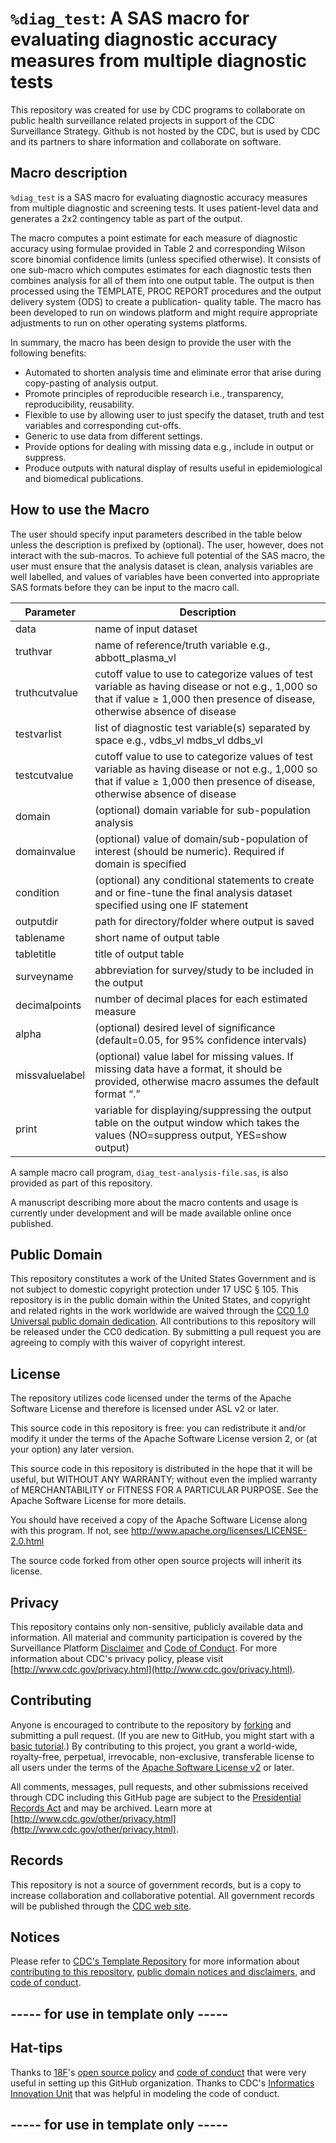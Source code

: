 # `%diag_test`: A SAS macro for evaluating diagnostic accuracy measures from multiple diagnostic tests
This repository was created for use by CDC programs to collaborate on public health surveillance related projects in support of the CDC Surveillance Strategy.  Github is not hosted by the CDC, but is used by CDC and its partners to share information and collaborate on software.

## Macro description
`%diag_test` is a SAS macro for evaluating diagnostic accuracy measures from multiple diagnostic and screening tests. It uses patient-level data and generates a 2x2 contingency table as part of the output.

The macro computes a point estimate for each measure of diagnostic accuracy using formulae provided in Table 2 and corresponding Wilson score binomial confidence limits (unless specified otherwise). It consists of one sub-macro which computes estimates for each diagnostic tests then combines analysis for all of them into one output table. The output is then processed using the TEMPLATE, PROC REPORT procedures and the output delivery system (ODS) to create a publication- quality table. The macro has been developed to run on windows platform and might require appropriate adjustments to run on other operating systems platforms.

In summary, the macro has been design to provide the user with the following benefits:

- Automated to shorten analysis time and eliminate error that arise during copy-pasting of analysis output.
- Promote principles of reproducible research i.e., transparency, reproducibility, reusability.
- Flexible to use by allowing user to just specify the dataset, truth and test variables and corresponding cut-offs.
- Generic to use data from different settings.
- Provide options for dealing with missing data e.g., include in output or suppress.
- Produce outputs with natural display of results useful in epidemiological and biomedical publications.

## How to use the Macro
The user should specify input parameters described in the table below unless the description is prefixed by (optional). The user, however, does not interact with the sub-macros. To achieve full potential of the SAS macro, the user must ensure that the analysis dataset is clean, analysis variables are well labelled, and values of variables have been converted into appropriate SAS formats before they can be input to the macro call.

|Parameter|Description|
|---------|-----------|
|data		|name of input dataset|
|truthvar	|name of reference/truth variable e.g., abbott_plasma_vl|
|truthcutvalue	|cutoff value to use to categorize values of test variable as having disease or not e.g., 1,000 so that if value ≥ 1,000 then presence of disease, otherwise absence of disease|
|testvarlist	|list of diagnostic test variable(s) separated by space e.g., vdbs_vl mdbs_vl ddbs_vl|
|testcutvalue	|cutoff value to use to categorize values of test variable as having disease or not e.g., 1,000 so that if value ≥ 1,000 then presence of disease, otherwise absence of disease|
|domain		|(optional) domain variable for sub-population analysis|
|domainvalue	|(optional) value of domain/sub-population of interest (should be numeric). Required if domain is specified|
|condition	|(optional) any conditional statements to create and or fine-tune the final analysis dataset specified using one IF statement|
|outputdir	|path for directory/folder where output is saved|
|tablename	|short name of output table|
|tabletitle	|title of output table|
|surveyname	|abbreviation for survey/study to be included in the output|
|decimalpoints	|number of decimal places for each estimated measure|
|alpha		|(optional) desired level of significance (default=0.05, for 95% confidence intervals)|
|missvaluelabel	|(optional) value label for missing values. If missing data have a format, it should be provided, otherwise macro assumes the default format “.”|
|print	|variable for displaying/suppressing the output table on the output window which takes the values (NO=suppress output, YES=show output)|


A sample macro call program, `diag_test-analysis-file.sas`, is also provided as part of this repository.

A manuscript describing more about the macro contents and usage is currently under development and will be made available online once published.

## Public Domain
This repository constitutes a work of the United States Government and is not
subject to domestic copyright protection under 17 USC § 105. This repository is in
the public domain within the United States, and copyright and related rights in
the work worldwide are waived through the [CC0 1.0 Universal public domain dedication](https://creativecommons.org/publicdomain/zero/1.0/).
All contributions to this repository will be released under the CC0 dedication. By
submitting a pull request you are agreeing to comply with this waiver of
copyright interest.

## License
The repository utilizes code licensed under the terms of the Apache Software
License and therefore is licensed under ASL v2 or later.

This source code in this repository is free: you can redistribute it and/or modify it under
the terms of the Apache Software License version 2, or (at your option) any
later version.

This source code in this repository is distributed in the hope that it will be useful, but WITHOUT ANY
WARRANTY; without even the implied warranty of MERCHANTABILITY or FITNESS FOR A
PARTICULAR PURPOSE. See the Apache Software License for more details.

You should have received a copy of the Apache Software License along with this
program. If not, see http://www.apache.org/licenses/LICENSE-2.0.html

The source code forked from other open source projects will inherit its license.

## Privacy
This repository contains only non-sensitive, publicly available data and
information. All material and community participation is covered by the
Surveillance Platform [Disclaimer](https://github.com/CDCgov/template/blob/master/DISCLAIMER.md)
and [Code of Conduct](https://github.com/CDCgov/template/blob/master/code-of-conduct.md).
For more information about CDC's privacy policy, please visit [http://www.cdc.gov/privacy.html](http://www.cdc.gov/privacy.html).

## Contributing
Anyone is encouraged to contribute to the repository by [forking](https://help.github.com/articles/fork-a-repo)
and submitting a pull request. (If you are new to GitHub, you might start with a
[basic tutorial](https://help.github.com/articles/set-up-git).) By contributing
to this project, you grant a world-wide, royalty-free, perpetual, irrevocable,
non-exclusive, transferable license to all users under the terms of the
[Apache Software License v2](http://www.apache.org/licenses/LICENSE-2.0.html) or
later.

All comments, messages, pull requests, and other submissions received through
CDC including this GitHub page are subject to the [Presidential Records Act](http://www.archives.gov/about/laws/presidential-records.html)
and may be archived. Learn more at [http://www.cdc.gov/other/privacy.html](http://www.cdc.gov/other/privacy.html).

## Records
This repository is not a source of government records, but is a copy to increase
collaboration and collaborative potential. All government records will be
published through the [CDC web site](http://www.cdc.gov).

## Notices
Please refer to [CDC's Template Repository](https://github.com/CDCgov/template)
for more information about [contributing to this repository](https://github.com/CDCgov/template/blob/master/CONTRIBUTING.md),
[public domain notices and disclaimers](https://github.com/CDCgov/template/blob/master/DISCLAIMER.md),
and [code of conduct](https://github.com/CDCgov/template/blob/master/code-of-conduct.md).

## ----- for use in template only -----
## Hat-tips
Thanks to [18F](https://18f.gsa.gov/)'s [open source policy](https://github.com/18F/open-source-policy)
and [code of conduct](https://github.com/CDCgov/code-of-conduct/blob/master/code-of-conduct.md)
that were very useful in setting up this GitHub organization. Thanks to CDC's
[Informatics Innovation Unit](https://www.phiresearchlab.org/index.php/code-of-conduct/)
that was helpful in modeling the code of conduct.

## ----- for use in template only -----
